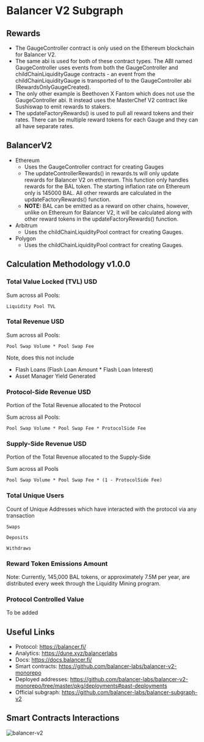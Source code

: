 # Balancer V2 Subgraph

## Rewards

- The GaugeController contract is only used on the Ethereum blockchain for Balancer V2.
- The same abi is used for both of these contract types. The ABI named GaugeController uses events from both the GaugeController and childChainLiquidityGauge contracts - an event from the childChainLiquidityGauge is transported of to the GaugeController abi (RewardsOnlyGaugeCreated).
- The only other example is Beethoven X Fantom which does not use the GaugeController abi. It instead uses the MasterChef V2 contract like Sushiswap to emit rewards to stakers.
- The updateFactoryRewards() is used to pull all reward tokens and their rates. There can be multiple reward tokens for each Gauge and they can all have separate rates.

## BalancerV2

- Ethereum
  - Uses the GaugeController contract for creating Gauges
  - The updateControllerRewards() in rewards.ts will only update rewards for Balancer V2 on ethereum. This function only handles rewards for the BAL token. The starting inflation rate on Ethereum only is 145000 BAL. All other rewards are calculated in the updateFactoryRewards() function.
  - **NOTE:** BAL can be emitted as a reward on other chains, however, unlike on Ethereum for Balancer V2, it will be calculated along with other reward tokens in the updateFactoryRewards() function.
- Arbitrum
  - Uses the childChainLiquidityPool contract for creating Gauges.
- Polygon
  - Uses the childChainLiquidityPool contract for creating Gauges.

## Calculation Methodology v1.0.0

### Total Value Locked (TVL) USD

Sum across all Pools:

`Liquidity Pool TVL`

### Total Revenue USD

Sum across all Pools:

`Pool Swap Volume * Pool Swap Fee`

Note, does this not include

- Flash Loans (Flash Loan Amount \* Flash Loan Interest)
- Asset Manager Yield Generated

### Protocol-Side Revenue USD

Portion of the Total Revenue allocated to the Protocol

Sum across all Pools:

`Pool Swap Volume * Pool Swap Fee * ProtocolSide Fee`

### Supply-Side Revenue USD

Portion of the Total Revenue allocated to the Supply-Side

Sum across all Pools

`Pool Swap Volume * Pool Swap Fee * (1 - ProtocolSide Fee)`

### Total Unique Users

Count of Unique Addresses which have interacted with the protocol via any transaction

`Swaps`

`Deposits`

`Withdraws`

### Reward Token Emissions Amount

Note: Currently, 145,000 BAL tokens, or approximately 7.5M per year, are distributed every week through the Liquidity Mining program.

### Protocol Controlled Value

To be added

## Useful Links

- Protocol: https://balancer.fi/
- Analytics: https://dune.xyz/balancerlabs
- Docs: https://docs.balancer.fi/
- Smart contracts: https://github.com/balancer-labs/balancer-v2-monorepo
- Deployed addresses: https://github.com/balancer-labs/balancer-v2-monorepo/tree/master/pkg/deployments#past-deployments
- Official subgraph: https://github.com/balancer-labs/balancer-subgraph-v2

## Smart Contracts Interactions

![balancer-v2](../../docs/images/protocols/balancer-v2.png "balancer-v2")
